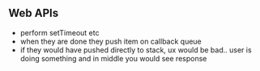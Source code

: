 ## Web APIs

- perform setTimeout etc
- when they are done they push item on callback queue
- if they would have pushed directly to stack, ux would be bad.. user is doing something and in middle you would see response
